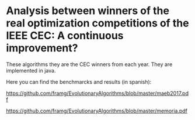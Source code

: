 # Analysis between winners of the real optimization competitions of the IEEE CEC: A continuous improvement?


These algorithms they are the CEC winners from each year. They are implemented in java.

Here you can find the benchmarcks and results (in spanish):

https://github.com/framg/EvolutionaryAlgorithms/blob/master/maeb2017.pdf

https://github.com/framg/EvolutionaryAlgorithms/blob/master/memoria.pdf
